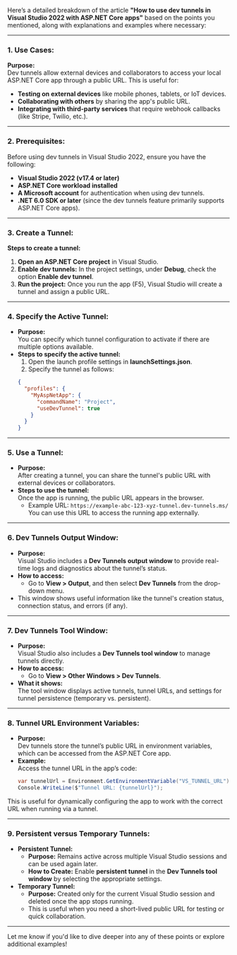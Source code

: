 Here’s a detailed breakdown of the article **"How to use dev tunnels in Visual Studio 2022 with ASP.NET Core apps"** based on the points you mentioned, along with explanations and examples where necessary:  

---

### 1. **Use Cases:**  
   **Purpose:**  
   Dev tunnels allow external devices and collaborators to access your local ASP.NET Core app through a public URL. This is useful for:  
   - **Testing on external devices** like mobile phones, tablets, or IoT devices.  
   - **Collaborating with others** by sharing the app's public URL.  
   - **Integrating with third-party services** that require webhook callbacks (like Stripe, Twilio, etc.).  

---

### 2. **Prerequisites:**  
   Before using dev tunnels in Visual Studio 2022, ensure you have the following:  
   - **Visual Studio 2022 (v17.4 or later)**  
   - **ASP.NET Core workload installed**  
   - **A Microsoft account** for authentication when using dev tunnels.  
   - **.NET 6.0 SDK or later** (since the dev tunnels feature primarily supports ASP.NET Core apps).  

---

### 3. **Create a Tunnel:**  
   **Steps to create a tunnel:**  
   1. **Open an ASP.NET Core project** in Visual Studio.  
   2. **Enable dev tunnels:** In the project settings, under **Debug**, check the option **Enable dev tunnel**.  
   3. **Run the project:** Once you run the app (F5), Visual Studio will create a tunnel and assign a public URL.  

---

### 4. **Specify the Active Tunnel:**  
   - **Purpose:**  
     You can specify which tunnel configuration to activate if there are multiple options available.  
   - **Steps to specify the active tunnel:**  
     1. Open the launch profile settings in **launchSettings.json**.  
     2. Specify the tunnel as follows:  
     ```json
     {
       "profiles": {
         "MyAspNetApp": {
           "commandName": "Project",
           "useDevTunnel": true
         }
       }
     }
     ```

---

### 5. **Use a Tunnel:**  
   - **Purpose:**  
     After creating a tunnel, you can share the tunnel's public URL with external devices or collaborators.  
   - **Steps to use the tunnel:**  
     Once the app is running, the public URL appears in the browser.  
     - Example URL: `https://example-abc-123-xyz-tunnel.dev-tunnels.ms/`  
     You can use this URL to access the running app externally.  

---

### 6. **Dev Tunnels Output Window:**  
   - **Purpose:**  
     Visual Studio includes a **Dev Tunnels output window** to provide real-time logs and diagnostics about the tunnel’s status.  
   - **How to access:**  
     - Go to **View > Output**, and then select **Dev Tunnels** from the drop-down menu.  
   - This window shows useful information like the tunnel's creation status, connection status, and errors (if any).  

---

### 7. **Dev Tunnels Tool Window:**  
   - **Purpose:**  
     Visual Studio also includes a **Dev Tunnels tool window** to manage tunnels directly.  
   - **How to access:**  
     - Go to **View > Other Windows > Dev Tunnels**.  
   - **What it shows:**  
     The tool window displays active tunnels, tunnel URLs, and settings for tunnel persistence (temporary vs. persistent).  

---

### 8. **Tunnel URL Environment Variables:**  
   - **Purpose:**  
     Dev tunnels store the tunnel’s public URL in environment variables, which can be accessed from the ASP.NET Core app.  
   - **Example:**  
     Access the tunnel URL in the app’s code:  
     ```csharp
     var tunnelUrl = Environment.GetEnvironmentVariable("VS_TUNNEL_URL");
     Console.WriteLine($"Tunnel URL: {tunnelUrl}");
     ```  
   This is useful for dynamically configuring the app to work with the correct URL when running via a tunnel.  

---

### 9. **Persistent versus Temporary Tunnels:**  
   - **Persistent Tunnel:**  
     - **Purpose:** Remains active across multiple Visual Studio sessions and can be used again later.  
     - **How to Create:** Enable **persistent tunnel** in the **Dev Tunnels tool window** by selecting the appropriate settings.  
   - **Temporary Tunnel:**  
     - **Purpose:** Created only for the current Visual Studio session and deleted once the app stops running.  
     - This is useful when you need a short-lived public URL for testing or quick collaboration.  

---

Let me know if you'd like to dive deeper into any of these points or explore additional examples!